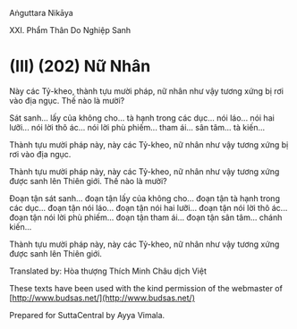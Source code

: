  

Aṅguttara Nikāya

XXI. Phẩm Thân Do Nghiệp Sanh

# (III) (202) Nữ Nhân

Này các Tỷ-kheo, thành tựu mười pháp, nữ nhân như vậy tương xứng bị rơi vào địa ngục. Thế nào là mười?

Sát sanh... lấy của không cho... tà hạnh trong các dục... nói láo... nói hai lưỡi... nói lời thô ác... nói lời phù phiếm... tham ái... sân tâm... tà kiến...

Thành tựu mười pháp này, này các Tỷ-kheo, nữ nhân như vậy tương xứng bị rơi vào địa ngục.

Thành tựu mười pháp này, này các Tỷ-kheo, nữ nhân như vậy tương xứng được sanh lên Thiên giới. Thế nào là mười?

Ðoạn tận sát sanh... đoạn tận lấy của không cho... đoạn tận tà hạnh trong các dục... đoạn tận nói láo... đoạn tận nói hai lưỡi... đoạn tận nói lời thô ác... đoạn tận nói lời phù phiếm... đoạn tận tham ái... đoạn tận sân tâm... chánh kiến...

Thành tựu mười pháp này, này các Tỷ-kheo, nữ nhân như vậy tương xứng được sanh lên Thiên giới.

Translated by: Hòa thượng Thích Minh Châu dịch Việt

These texts have been used with the kind permission of the webmaster of [http://www.budsas.net/](http://www.budsas.net/)

Prepared for SuttaCentral by Ayya Vimala.